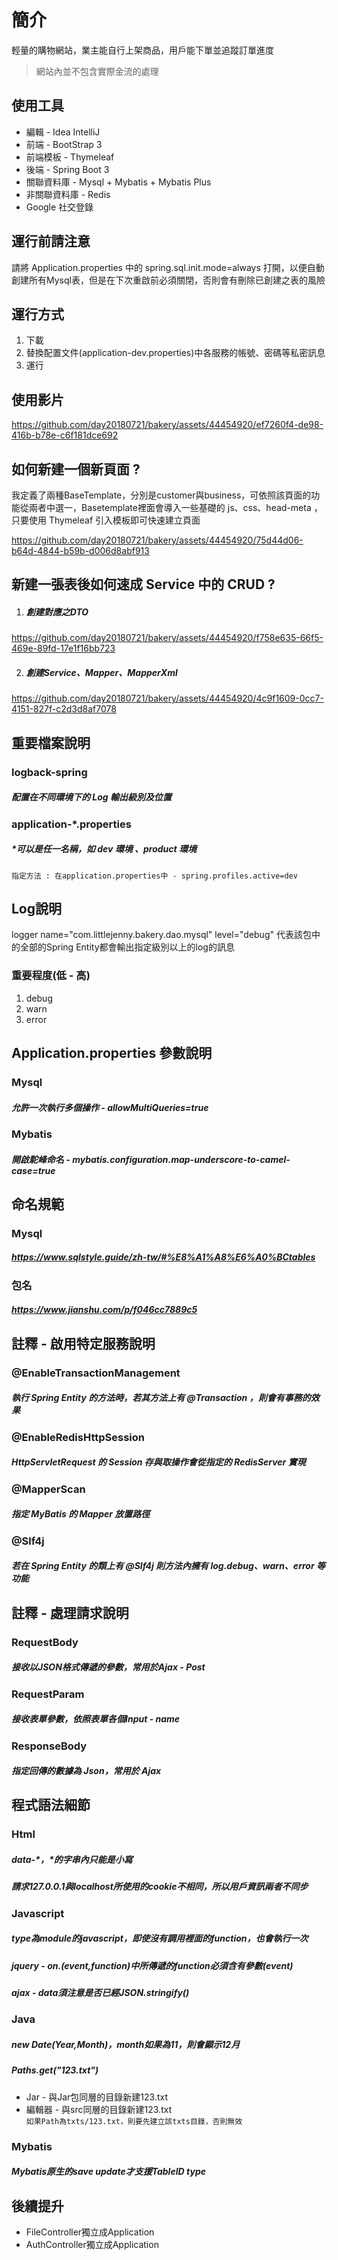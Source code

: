 # 簡介

輕量的購物網站，業主能自行上架商品，用戶能下單並追蹤訂單進度
> 網站內並不包含實際金流的處理

## 使用工具

* 編輯 - Idea IntelliJ
* 前端 - BootStrap 3
* 前端模板 - Thymeleaf
* 後端 - Spring Boot 3
* 關聯資料庫 - Mysql + Mybatis + Mybatis Plus
* 非關聯資料庫 - Redis
* Google 社交登錄  

## 運行前請注意
請將 Application.properties 中的 spring.sql.init.mode=always 打開，以便自動創建所有Mysql表，但是在下次重啟前必須關閉，否則會有刪除已創建之表的風險

## 運行方式

1. 下載
2. 替換配置文件(application-dev.properties)中各服務的帳號、密碼等私密訊息
3. 運行



## 使用影片

https://github.com/day20180721/bakery/assets/44454920/ef7260f4-de98-416b-b78e-c6f181dce692

## 如何新建一個新頁面 ?

我定義了兩種BaseTemplate，分別是customer與business，可依照該頁面的功能從兩者中選一，Basetemplate裡面會導入一些基礎的 js、css、head-meta ，只要使用 Thymeleaf 引入模板即可快速建立頁面

https://github.com/day20180721/bakery/assets/44454920/75d44d06-b64d-4844-b59b-d006d8abf913

## 新建一張表後如何速成 Service 中的 CRUD ?
1. ##### 創建對應之DTO
 
https://github.com/day20180721/bakery/assets/44454920/f758e635-66f5-469e-89fd-17e1f16bb723

2. ##### 創建Service、Mapper、MapperXml

https://github.com/day20180721/bakery/assets/44454920/4c9f1609-0cc7-4151-827f-c2d3d8af7078

## 重要檔案說明

### logback-spring

##### 配置在不同環境下的 Log 輸出級別及位置

### application-*.properties

##### *可以是任一名稱，如 dev 環境 、product 環境

`指定方法 : 在application.properties中 - spring.profiles.active=dev`

## Log說明

logger name="com.littlejenny.bakery.dao.mysql" level="debug"
代表該包中的全部的Spring Entity都會輸出指定級別以上的log的訊息

### 重要程度(低 - 高)

1. debug
2. warn
3. error

## Application.properties 參數說明

### Mysql

##### 允許一次執行多個操作 - allowMultiQueries=true

### Mybatis

##### 開啟駝峰命名 - mybatis.configuration.map-underscore-to-camel-case=true

## 命名規範

### Mysql

##### https://www.sqlstyle.guide/zh-tw/#%E8%A1%A8%E6%A0%BCtables

### 包名

##### https://www.jianshu.com/p/f046cc7889c5

## 註釋 - 啟用特定服務說明

### @EnableTransactionManagement

##### 執行 Spring Entity 的方法時，若其方法上有 @Transaction ，則會有事務的效果

### @EnableRedisHttpSession

##### HttpServletRequest 的 Session 存與取操作會從指定的 RedisServer 實現

### @MapperScan

##### 指定 MyBatis 的 Mapper 放置路徑

### @Slf4j

##### 若在 Spring Entity 的類上有 @Slf4j 則方法內擁有 log.debug、warn、error 等功能

## 註釋 - 處理請求說明

### RequestBody

##### 接收以JSON格式傳遞的參數，常用於Ajax - Post

### RequestParam

##### 接收表單參數，依照表單各個Input - name

### ResponseBody

##### 指定回傳的數據為 Json，常用於 Ajax

## 程式語法細節

### Html

##### data-*，*的字串內只能是小寫

##### 請求127.0.0.1與localhost所使用的cookie不相同，所以用戶資訊兩者不同步

### Javascript

##### type為module的javascript，即使沒有調用裡面的function，也會執行一次

##### jquery - on.(event,function)中所傳遞的function必須含有參數(event)

##### ajax - data須注意是否已經JSON.stringify()

### Java

##### new Date(Year,Month)，month如果為11，則會顯示12月

##### Paths.get("123.txt")

* Jar - 與Jar包同層的目錄新建123.txt
* 編輯器 - 與src同層的目錄新建123.txt  
  `如果Path為txts/123.txt，則要先建立該txts目錄，否則無效`

### Mybatis

##### Mybatis原生的save update才支援TableID type

## 後續提升
* FileController獨立成Application
* AuthController獨立成Application







